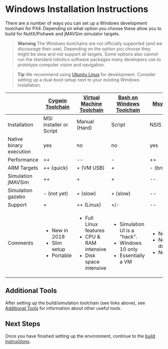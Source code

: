 # Windows Installation Instructions

There are a number of ways you can set up a Windows development toolchain for PX4. Depending on what option you choose these allow you to build for NuttX/Pixhawk and jMAVSim simulator targets.

> **Warning** The Windows toolchains are not officially supported (and we discourage their use). Depending on the option you choose they might be slow and not support all targets. Some options also cannot run the standard robotics software packages many developers use to prototype computer vision and navigation.

<span></span>
> **Tip** We recommend using [Ubuntu Linux](http://ubuntu.com) for development. Consider setting up a dual-boot setup next to your existing Windows installation.

| | [Cygwin Toolchain](../setup/dev_env_windows_cygwin.md) | [Virtual Machine Toolchain](../setup/dev_env_windows_vm.md) | [Bash on Windows Toolchain](../setup/dev_env_windows_bash_on_win.md) | [Msys Toolchain](../setup/dev_env_windows_msys.md) |
|---|---|---|---|---|
| Installation | MSI installer or Script | Manual (Hard) | Script | NSIS Installer |
| Native binary execution | yes | no | no | yes |
| Performance | ++ | -- | - | ++ |
| ARM Targets | ++ (quick) | + (VM USB) | + | - (broken) |
| Simulation jMAVSim | ++ | + | + | -- |
| Simulation gazebo | - (not yet) | + (slow) | + (slow) | -- |
| Support | + | ++ (Linux) | +/- | -- |
| Comments | <ul><li>New in 2018</li><li>Slim setup</li><li>Portable</li></ul> | <ul><li>Full Linux features</li><li>CPU & RAM intensive</li><li>Disk space intensive</li></ul> | <ul><li>Simulation UI is a "hack".</li><li>Windows 10 only</li><li>Essentially a VM</li></ul> | <ul><li>No support</li><li>No documentation</li><li>No simulation</li></ul> |


## Additional Tools

After setting up the build/simulation toolchain (see links above), see [Additional Tools](../setup/generic_dev_tools.md) for information about other useful tools.


## Next Steps

Once you have finished setting up the environment, continue to the [build instructions](../setup/building_px4.md).